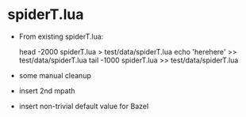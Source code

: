 spiderT.lua
===========
* From existing spiderT.lua:

  head -2000 spiderT.lua > test/data/spiderT.lua
  echo 'herehere' >> test/data/spiderT.lua
  tail -1000 spiderT.lua >> test/data/spiderT.lua

* some manual cleanup
 * insert 2nd mpath
 * insert non-trivial default value for Bazel
